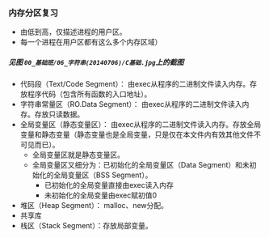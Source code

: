 ### 内存分区复习
* 由低到高，仅描述进程的用户区。
* 每一个进程在用户区都有这么多个内存区域）

##### 见图 `00_基础班/06_字符串(20140706)/C基础.jpg`上的截图
* 代码段（Text/Code Segment）： 由exec从程序的二进制文件读入内存。存放程序代码（包含所有函数的入口地址）。
* 字符串常量区（RO.Data Segment）： 由exec从程序的二进制文件读入内存。存放只读数据。
* 全局变量区（静态变量区）： 由exec从程序的二进制文件读入内存。存放全局变量和静态变量（静态变量也是全局变量，只是仅在本文件内有效其他文件不可见而已）。
	*  全局变量区就是静态变量区。
	*  全局变量区又细分为：已初始化的全局变量区（Data Segment）和未初始化的全局变量区（BSS Segment）。
		* 已初始化的全局变量直接由exec读入内存
		* 未初始化的全局变量由exec赋初值0
* 堆区（Heap Segment）： malloc、new分配。  
* 共享库
* 栈区（Stack Segment）：存放局部变量。